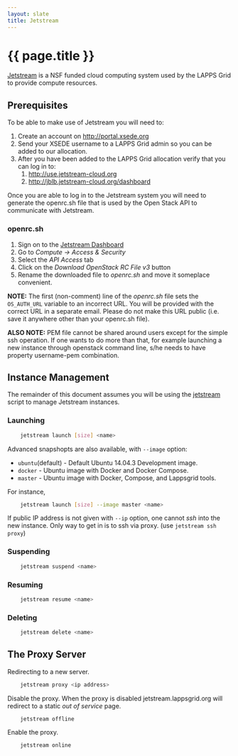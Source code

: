 ```yaml
---
layout: slate
title: Jetstream
---
```


# {{ page.title }}

[Jetstream](http://jetstream-cloud.org) is a NSF funded cloud computing system used by the LAPPS Grid to provide compute resources.

## Prerequisites

To be able to make use of Jetstream you will need to:

1. Create an account on http://portal.xsede.org
1. Send your XSEDE username to a LAPPS Grid admin so you can be added to our allocation.
1. After you have been added to the LAPPS Grid allocation verify that you can log in to:
    1. http://use.jetstream-cloud.org
    1. http://jblb.jetstream-cloud.org/dashboard

Once you are able to log in to the Jetstream system you will need to generate the openrc.sh file that is used by the Open Stack API to communicate with Jetstream.

### openrc.sh

1. Sign on to the [Jetstream Dashboard](https://jblb.jetstream-cloud.org/dashboard)
1. Go to *Compute -> Access & Security*
1. Select the *API Access* tab
1. Click on the *Download OpenStack RC File v3* button
1. Rename the downloaded file to *openrc.sh* and move it someplace convenient.

**NOTE:** The first (non-comment) line of the *openrc.sh* file sets the `OS_AUTH_URL` variable to an incorrect URL.  You will be provided with the correct URL in a separate email.  Please do not make this URL public (i.e. save it anywhere other than your openrc.sh file).

**ALSO NOTE:** PEM file cannot be shared around users except for the simple ssh operation. If one wants to do more than that, for example launching a new instance through openstack command line, s/he needs to have property username-pem combination. 

## Instance Management

The remainder of this document assumes you will be using the [jetstream](http://downloads.lappsgrid.org/scripts/jetstream) script to manage Jetstream instances.

### Launching

```bash
	jetstream launch [size] <name>
```
Advanced snapshopts are also available, with `--image` option: 

* `ubuntu`(default) - Default Ubuntu 14.04.3 Development image.
* `docker` - Ubuntu image with Docker and Docker Compose.
* `master` - Ubuntu image with Docker, Compose, and Lappsgrid tools.

For instance, 

```bash
	jetstream launch [size] --image master <name>
```
If public IP address is not given with `--ip` option, one cannot *ssh* into the new instance. Only way to get in is to ssh via proxy. (use `jetstream ssh proxy`) 

### Suspending

```bash
	jetstream suspend <name>
```

### Resuming

```bash
	jetstream resume <name>
```

### Deleting

```bash
	jetstream delete <name>
```

## The Proxy Server

Redirecting to a new server.

```bash
	jetstream proxy <ip address>
```

Disable the proxy. When the proxy is disabled jetstream.lappsgrid.org will redirect to a static *out of service* page.

```bash
	jetstream offline
```

Enable the proxy.  

```bash
	jetstream online
```

